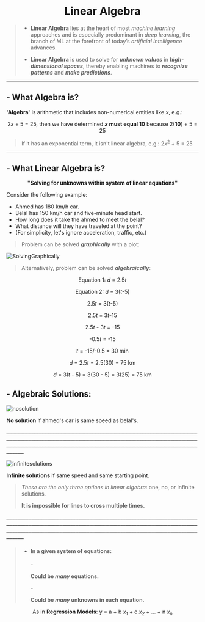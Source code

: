 <h1 align="center", font-weight: "bold">Linear Algebra</h1>

> - **Linear Algebra** lies at the heart of most *machine learning* approaches and is especially predominant in *deep learning*, the branch of ML at the forefront of today’s *artificial intelligence* advances. 
> * **Linear Algebra** is used to solve for ***unknown values*** in ***high-dimensional spaces***, thereby enabling machines to ***recognize patterns*** and ***make predictions***. 


---------------------------------------------------------------------------------

<h2 align="left", font-weight: "bold">- What Algebra is?</h2>

**'Algebra'** is arithmetic that includes non-numerical entities like *x*, e.g.: 
<p align="center">2<em>x</em> + 5 = 25, then we have determined <strong><em>x</em> must equal 10</strong> because 2(<strong>10</strong>) + 5 = 25</p>

> If it has an exponential term, it isn't linear algebra, e.g.: 2*x*<sup>2</sup> + 5 = 25

---------------------------------------------------------------------------------

<h2 align="left", font-weight: "bold">- What Linear Algebra is?</h2>
<p align="center"><strong>"Solving for unknowns within system of linear equations"</strong></p>

Consider the following example:
+ Ahmed has 180 km/h car.
+ Belal has 150 km/h car and five-minute head start.
+ How long does it take the ahmed to meet the belal?
+ What distance will they have traveled at the point?
+ (For simplicity, let's ignore acceleration, traffic, etc.)

> <p>Problem can be solved <strong><em>graphically</em></strong> with a plot:</p>
![SolvingGraphically](https://user-images.githubusercontent.com/90105797/221732059-47563ce8-86df-406f-b7bf-902f26d95c3f.png)

> <p>Alternatively, problem can be solved <strong><em>algebraically</em></strong>:
<p align="center">Equation 1: <em>d</em> = 2.5<em>t</em></p>
<p align="center">Equation 2: <em>d</em> = 3(<em>t</em>-5)</p>

<p align="center">2.5<em>t</em> = 3(<em>t</em>-5)</p>
<p align="center">2.5<em>t</em> = 3<em>t</em>-15</p>
<p align="center">2.5<em>t</em> - 3<em>t</em> = -15</p>
<p align="center">-0.5<em>t</em> = -15</p>
<p align="center"><em>t</em> = -15/-0.5 = 30 min</p>
<p align="center"><em>d</em> = 2.5<em>t</em> = 2.5(30) = 75 km</p>
<p align="center"><em>d</em> = 3(<em>t</em> - 5) = 3(30 - 5) = 3(25) = 75 km</p>

<h2 align="left", font-weight: "bold">- Algebraic Solutions:</h2>

![nosolution](https://user-images.githubusercontent.com/90105797/221915601-2da24ccf-c35d-4898-84cf-680f0a934fbe.png)
<p><strong>No solution</strong> if ahmed's car is same speed as belal's.</p>

ـــــــــــــــــــــــــــــــــــــــــــــــــــــــــــــــــــــــــــــــــــــــــــــــــــــــــــــــــــــــــــــــــــــــــــــــــــــــــــــــــــــــــــــــــــــــــــــــــــــــــــــــــــــــــــــــــــــــــــــــــــــــــــــــــــــــــــــــــــــــــــــــــــــــــــــــــــــــــــــــــــــــــــــــــــــــــــــــــــــــــــــــــــــــــ

![infinitesolutions](https://user-images.githubusercontent.com/90105797/221915549-b0ef13db-b5ee-44e3-83c2-61b3acf7dc25.png)
<p><strong>Infinite solutions</strong> if same speed and same starting point.</p>


> <p><em>These are the only three options in linear algebra</em>: one, no, or infinite solutions.</p>
> <p><strong>It is impossible for lines to cross multiple times.</strong></p>

ـــــــــــــــــــــــــــــــــــــــــــــــــــــــــــــــــــــــــــــــــــــــــــــــــــــــــــــــــــــــــــــــــــــــــــــــــــــــــــــــــــــــــــــــــــــــــــــــــــــــــــــــــــــــــــــــــــــــــــــــــــــــــــــــــــــــــــــــــــــــــــــــــــــــــــــــــــــــــــــــــــــــــــــــــــــــــــــــــــــــــــــــــــــــــ

> - <h4>In a given system of equations:</h4>
>   - <p><strong>Could be <em>many</em> equations.</strong></p>
>   - <p><strong>Could be <em>many</em> unknowns in each equation.</strong></p>

<p align="center"> As in <strong>Regression Models</strong>: y = a + b <em>x<sub>1</sub></em> + c <em>x<sub>2</sub></em> + ... + n <em>x<sub>n</sub></em></p>




